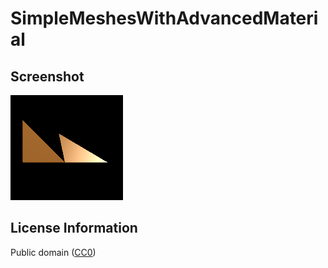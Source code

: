 # SimpleMeshesWithAdvancedMaterial

## Screenshot

![screenshot](screenshot/screenshot.png)

## License Information

Public domain ([CC0](https://creativecommons.org/publicdomain/zero/1.0/))